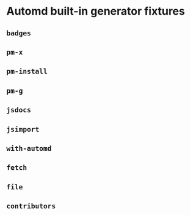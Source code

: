 # Automd built-in generator fixtures

## `badges`

<!-- automd:badges bundlephobia packagephobia  -->
<!-- /automd -->

## `pm-x`

<!-- automd:pm-x args=. -->
<!-- /automd -->

## `pm-install`

<!-- automd:pm-install dev separate-->
<!-- /automd -->

## `pm-g`

<!-- automd:pm-g -->
<!-- /automd -->

## `jsdocs`

<!-- automd:jsdocs src=./src/test -->
<!-- /automd -->

## `jsimport`

<!-- automd:jsimport cjs=true cdn=true name=pkg imports=foo,bar -->
<!-- /automd -->

## `with-automd`

<!-- automd:with-automd -->
<!-- /automd -->

## `fetch`

<!-- automd:fetch url="gh:unjs/automd/main/test/fixture/TEST.md" -->
<!-- /automd -->

## `file`

<!-- automd:file src="./TEST.md" -->
<!-- /automd -->

## `contributors`

<!-- automd:contributors author=pi0 license=MIT -->
<!-- /automd -->
